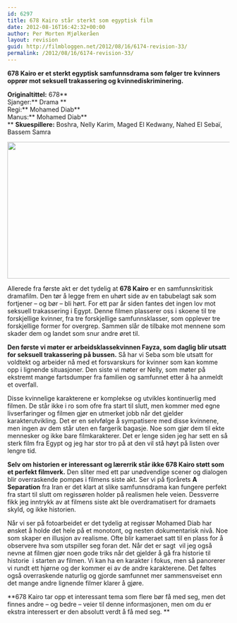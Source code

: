 ```yaml
---
id: 6297
title: 678 Kairo står sterkt som egyptisk film
date: 2012-08-16T16:42:32+00:00
author: Per Morten Mjølkeråen
layout: revision
guid: http://filmbloggen.net/2012/08/16/6174-revision-33/
permalink: /2012/08/16/6174-revision-33/
---
```

**678 Kairo er et sterkt egyptisk samfunnsdrama som følger tre kvinners opprør mot seksuell trakassering og kvinnediskriminering. <!--more-->**

**Originaltittel:** 678**  
Sjanger:** Drama **  
Regi:** Mohamed Diab**  
Manus:** Mohamed Diab**  
** **Skuespillere:** Boshra, Nelly Karim, Maged El Kedwany, Nahed El Sebaï, Bassem Samra

<a href="http://filmbloggen.net/2012/08/16/678-kairo-star-sterkt-som-egyptisk-film/11-002/" rel="attachment wp-att-6178"><img class="alignnone size-large wp-image-6178" src="http://filmbloggen.net/wp-content/uploads//2012/08/11-002-620x310.jpg" alt="" width="620" height="310" /><br /> </a>

Allerede fra første akt er det tydelig at **678 Kairo** er en samfunnskritisk dramafilm. Den tør å legge frem en uhørt side av en tabubelagt sak som fortjener &#8211; og bør &#8211; bli hørt. For ett par år siden fantes det ingen lov mot seksuell trakassering i Egypt. Denne filmen plasserer oss i skoene til tre forskjellige kvinner, fra tre forskjellige samfunnsklasser, som opplever tre forskjellige former for overgrep. Sammen slår de tilbake mot mennene som skader dem og landet som snur andre øret til.

**Den første vi møter er arbeidsklassekvinnen Fayza, som daglig blir utsatt for seksuell trakassering på bussen.** Så har vi Seba som ble utsatt for voldtekt og arbeider nå med et forsvarskurs for kvinner som kan komme opp i lignende situasjoner. Den siste vi møter er Nelly, som møter på ekstremt mange fartsdumper fra familien og samfunnet etter å ha anmeldt et overfall.

Disse kvinnelige karakterene er komplekse og utvikles kontinuerlig med filmen. De står ikke i ro som ofre fra start til slutt, men kommer med egne livserfaringer og filmen gjør en utmerket jobb når det gjelder karakterutvikling. Det er en selvfølge å sympatisere med disse kvinnene, men ingen av dem står uten en fargerik bagasje. Noe som gjør dem til ekte mennesker og ikke bare filmkarakterer. Det er lenge siden jeg har sett en så sterk film fra Egypt og jeg har stor tro på at den vil stå høyt på listen over lengre tid.

**Selv om historien er interessant og lærerrik står ikke 678 Kairo støtt som et perfekt filmverk.** Den sliter med ett par unødvendige scener og dialogen blir overraskende pompøs i filmens siste akt. Ser vi på fjorårets **A Separation** fra Iran er det klart at slike samfunnsdrama kan fungere perfekt fra start til slutt om regissøren holder på realismen hele veien. Dessverre fikk jeg inntrykk av at filmens siste akt ble overdramatisert for dramaets skyld, og ikke historien.

Når vi ser på fotoarbeidet er det tydelig at regissør Mohamed Diab har ønsket å holde det hele på et monotont, og nesten dokumentarisk nivå. Noe som skaper en illusjon av realisme. Ofte blir kameraet satt til en plass for å observere hva som utspiller seg foran det. Når det er sagt  vil jeg også nevne at filmen gjør noen gode triks når det gjelder å gå fra historie til historie  i starten av filmen. Vi kan ha en karakter i fokus, men så panorerer vi rundt ett hjørne og der kommer ei av de andre karakterene. Det føltes også overraskende naturlig og gjorde samfunnet mer sammensveiset enn det mange andre lignende filmer klarer å gjøre.

**678 Kairo tar opp et interessant tema som flere bør få med seg, men det finnes andre &#8211; og bedre &#8211; veier til denne informasjonen, men om du er ekstra interessert er den absolutt verdt å få med seg. **

<div class="video-shortcode">
</div>
